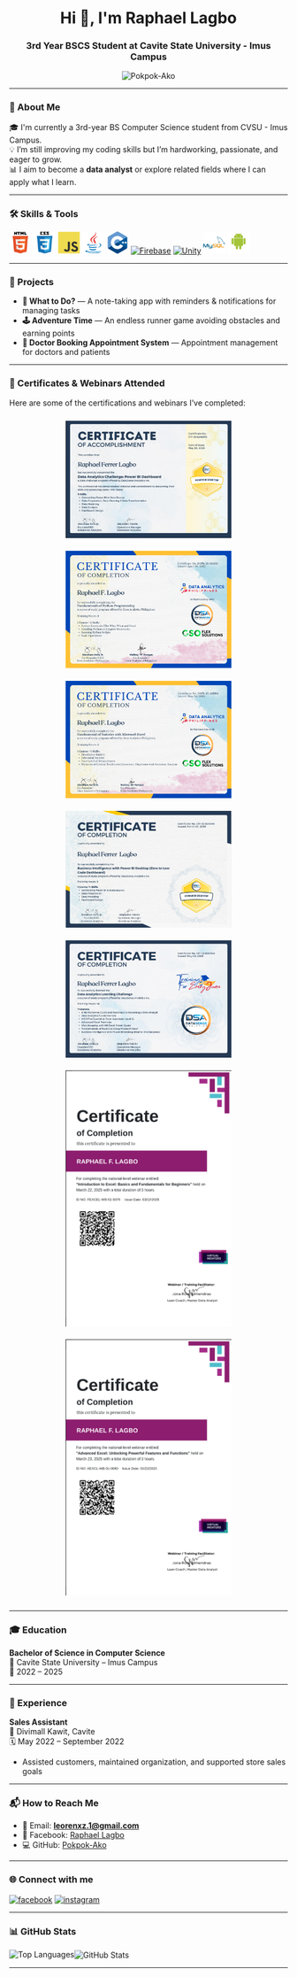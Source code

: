 <h1 align="center">Hi 👋, I'm Raphael Lagbo</h1>
<h3 align="center">3rd Year BSCS Student at Cavite State University - Imus Campus</h3>

<p align="center">
  <img src="https://komarev.com/ghpvc/?username=Pokpok-Ako&label=Profile%20views&color=0e75b6&style=flat" alt="Pokpok-Ako" />
</p>

---

### 🧠 About Me

🎓 I'm currently a 3rd-year BS Computer Science student from CVSU - Imus Campus.  
💡 I’m still improving my coding skills but I’m hardworking, passionate, and eager to grow.  
📊 I aim to become a **data analyst** or explore related fields where I can apply what I learn.

---

### 🛠️ Skills & Tools

<p align="left">
  <a href="https://www.w3.org/html/" target="_blank"><img src="https://raw.githubusercontent.com/devicons/devicon/master/icons/html5/html5-original-wordmark.svg" alt="HTML5" width="40" height="40"/></a>
  <a href="https://www.w3schools.com/css/" target="_blank"><img src="https://raw.githubusercontent.com/devicons/devicon/master/icons/css3/css3-original-wordmark.svg" alt="CSS3" width="40" height="40"/></a>
  <a href="https://developer.mozilla.org/en-US/docs/Web/JavaScript" target="_blank"><img src="https://raw.githubusercontent.com/devicons/devicon/master/icons/javascript/javascript-original.svg" alt="JavaScript" width="40" height="40"/></a>
  <a href="https://www.java.com" target="_blank"><img src="https://raw.githubusercontent.com/devicons/devicon/master/icons/java/java-original.svg" alt="Java" width="40" height="40"/></a>
  <a href="https://www.w3schools.com/cpp/" target="_blank"><img src="https://raw.githubusercontent.com/devicons/devicon/master/icons/cplusplus/cplusplus-original.svg" alt="C++" width="40" height="40"/></a>
  <a href="https://firebase.google.com/" target="_blank"><img src="https://www.vectorlogo.zone/logos/firebase/firebase-icon.svg" alt="Firebase" width="40" height="40"/></a>
  <a href="https://unity.com/" target="_blank"><img src="https://www.vectorlogo.zone/logos/unity3d/unity3d-icon.svg" alt="Unity" width="40" height="40"/></a>
  <a href="https://www.mysql.com/" target="_blank"><img src="https://raw.githubusercontent.com/devicons/devicon/master/icons/mysql/mysql-original-wordmark.svg" alt="MySQL" width="40" height="40"/></a>
  <a href="https://developer.android.com" target="_blank"><img src="https://raw.githubusercontent.com/devicons/devicon/master/icons/android/android-original-wordmark.svg" alt="Android" width="40" height="40"/></a>
</p>

---

### 🚀 Projects

- **📝 What to Do?** — A note-taking app with reminders & notifications for managing tasks  
- **🕹️ Adventure Time** — An endless runner game avoiding obstacles and earning points  
- **🏥 Doctor Booking Appointment System** — Appointment management for doctors and patients  

---


### 📜 Certificates & Webinars Attended

Here are some of the certifications and webinars I’ve completed:

<p align="center">
  <img src="cert1.png" alt="Webinar 1" width="300" style="margin: 10px;"/>
  <img src="cert2.png" alt="Webinar 2" width="300" style="margin: 10px;"/>
  <img src="cert3.png" alt="Webinar 3" width="300" style="margin: 10px;"/>
  <img src="cert4.png" alt="Webinar 4" width="300" style="margin: 10px;"/>
  <img src="cert5.png" alt="Webinar 5" width="300" style="margin: 10px;"/>
  <img src="cert6.png" alt="Webinar 6" width="300" style="margin: 10px;"/>
  <img src="cert7.png" alt="Webinar 7" width="300" style="margin: 10px;"/>
</p>


---

### 🎓 Education

**Bachelor of Science in Computer Science**  
📍 Cavite State University – Imus Campus  
📅 2022 – 2025

---

### 💼 Experience

**Sales Assistant**  
📍 Divimall Kawit, Cavite  
🗓️ May 2022 – September 2022  
- Assisted customers, maintained organization, and supported store sales goals

---

### 📬 How to Reach Me

- 📧 Email: **leorenxz.1@gmail.com**
- 👤 Facebook: [Raphael Lagbo](https://www.facebook.com/share/1Hxm6m6JKf/)
- 💻 GitHub: [Pokpok-Ako](https://github.com/Pokpok-Ako)

---

### 🌐 Connect with me

<p align="left">
  <a href="https://facebook.com/raphael%20lagbo" target="blank"><img align="center" src="https://raw.githubusercontent.com/rahuldkjain/github-profile-readme-generator/master/src/images/icons/Social/facebook.svg" alt="facebook" height="30" width="40" /></a>
  <a href="https://instagram.com/raphael ferrer lagbo" target="blank"><img align="center" src="https://raw.githubusercontent.com/rahuldkjain/github-profile-readme-generator/master/src/images/icons/Social/instagram.svg" alt="instagram" height="30" width="40" /></a>
</p>

---

### 📊 GitHub Stats

<p><img align="left" src="https://github-readme-stats.vercel.app/api/top-langs/?username=Pokpok-Ako&layout=compact&theme=default" alt="Top Languages" /></p>

<p><img align="center" src="https://github-readme-stats.vercel.app/api?username=Pokpok-Ako&show_icons=true&theme=default" alt="GitHub Stats" /></p>

---


